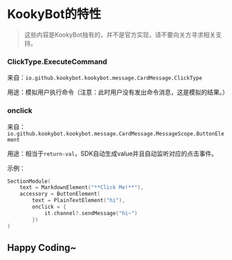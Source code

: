 # KookyBot的特性

> 这些内容是KookyBot独有的，并不是官方实现，请不要向关方寻求相关支持。

### ClickType.ExecuteCommand

来自：`io.github.kookybot.kookybot.message.CardMessage.ClickType`

用途：模拟用户执行命令（注意：此时用户没有发出命令消息，这是模拟的结果。）

### onclick

来自：`io.github.kookybot.kookybot.message.CardMessage.MessageScope.ButtonElement`

用途：相当于`return-val`，SDK自动生成value并且自动监听对应的点击事件。

示例：
```kotlin
SectionModule(
    text = MarkdownElement("**Click Me!**"),
    accessory = ButtonElement(
        text = PlainTextElement("hi"),
        onclick = {
            it.channel?.sendMessage("hi~")
        })
)
```

## Happy Coding~